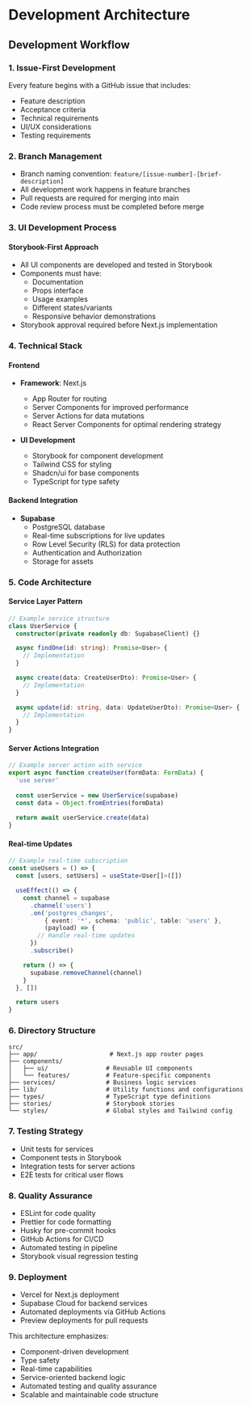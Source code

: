 # Development Architecture

## Development Workflow

### 1. Issue-First Development
Every feature begins with a GitHub issue that includes:
- Feature description
- Acceptance criteria
- Technical requirements
- UI/UX considerations
- Testing requirements

### 2. Branch Management
- Branch naming convention: `feature/[issue-number]-[brief-description]`
- All development work happens in feature branches
- Pull requests are required for merging into main
- Code review process must be completed before merge

### 3. UI Development Process
#### Storybook-First Approach
- All UI components are developed and tested in Storybook
- Components must have:
  - Documentation
  - Props interface
  - Usage examples
  - Different states/variants
  - Responsive behavior demonstrations
- Storybook approval required before Next.js implementation

### 4. Technical Stack

#### Frontend
- **Framework**: Next.js
  - App Router for routing
  - Server Components for improved performance
  - Server Actions for data mutations
  - React Server Components for optimal rendering strategy

- **UI Development**
  - Storybook for component development
  - Tailwind CSS for styling
  - Shadcn/ui for base components
  - TypeScript for type safety

#### Backend Integration
- **Supabase**
  - PostgreSQL database
  - Real-time subscriptions for live updates
  - Row Level Security (RLS) for data protection
  - Authentication and Authorization
  - Storage for assets

### 5. Code Architecture

#### Service Layer Pattern
```typescript
// Example service structure
class UserService {
  constructor(private readonly db: SupabaseClient) {}

  async findOne(id: string): Promise<User> {
    // Implementation
  }

  async create(data: CreateUserDto): Promise<User> {
    // Implementation
  }

  async update(id: string, data: UpdateUserDto): Promise<User> {
    // Implementation
  }
}
```

#### Server Actions Integration
```typescript
// Example server action with service
export async function createUser(formData: FormData) {
  'use server'
  
  const userService = new UserService(supabase)
  const data = Object.fromEntries(formData)
  
  return await userService.create(data)
}
```

#### Real-time Updates
```typescript
// Example real-time subscription
const useUsers = () => {
  const [users, setUsers] = useState<User[]>([])

  useEffect(() => {
    const channel = supabase
      .channel('users')
      .on('postgres_changes', 
          { event: '*', schema: 'public', table: 'users' },
          (payload) => {
        // Handle real-time updates
      })
      .subscribe()

    return () => {
      supabase.removeChannel(channel)
    }
  }, [])

  return users
}
```

### 6. Directory Structure
```
src/
├── app/                    # Next.js app router pages
├── components/            
│   ├── ui/                # Reusable UI components
│   └── features/          # Feature-specific components
├── services/              # Business logic services
├── lib/                   # Utility functions and configurations
├── types/                 # TypeScript type definitions
├── stories/               # Storybook stories
└── styles/                # Global styles and Tailwind config
```

### 7. Testing Strategy
- Unit tests for services
- Component tests in Storybook
- Integration tests for server actions
- E2E tests for critical user flows

### 8. Quality Assurance
- ESLint for code quality
- Prettier for code formatting
- Husky for pre-commit hooks
- GitHub Actions for CI/CD
- Automated testing in pipeline
- Storybook visual regression testing

### 9. Deployment
- Vercel for Next.js deployment
- Supabase Cloud for backend services
- Automated deployments via GitHub Actions
- Preview deployments for pull requests

This architecture emphasizes:
- Component-driven development
- Type safety
- Real-time capabilities
- Service-oriented backend logic
- Automated testing and quality assurance
- Scalable and maintainable code structure 